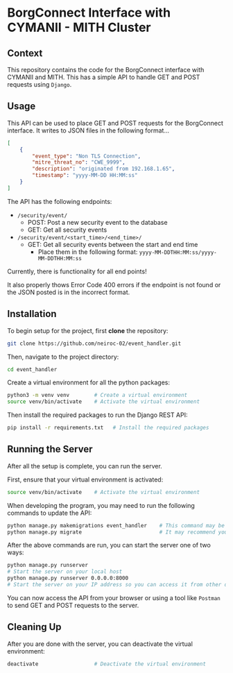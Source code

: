 # BorgConnect Interface with CYMANII - MITH Cluster
## Context
This repository contains the code for the BorgConnect interface with CYMANII and MITH. This has a simple API to handle GET and POST requests using `Django`.
## Usage 
This API can be used to place GET and POST requests for the BorgConnect interface. It writes to JSON files in the following format...
```json
[
    {
        "event_type": "Non TLS Connection",            
        "mitre_threat_no": "CWE_9999", 
        "description": "originated from 192.168.1.65",
        "timestamp": "yyyy-MM-DD HH:MM:ss"
    }
]
```

The API has the following endpoints:
- `/security/event/`
    - POST: Post a new security event to the database
    - GET: Get all security events
- `/security/event/<start_time>/<end_time>/`
    - GET: Get all security events between the start and end time
        - Place them in the following format: `yyyy-MM-DDTHH:MM:ss/yyyy-MM-DDTHH:MM:ss`

Currently, there is functionality for all end points!

It also properly thows Error Code 400 errors if the endpoint is not found or the JSON posted is in the incorrect format.
## Installation
To begin setup for the project, first __clone__ the repository:
```bash 
git clone https://github.com/neiroc-02/event_handler.git
```
Then, navigate to the project directory:
```bash
cd event_handler
```
Create a virtual environment for all the python packages:
```bash
python3 -m venv venv        # Create a virtual environment
source venv/bin/activate    # Activate the virtual environment
```
Then install the required packages to run the Django REST API:
```bash
pip install -r requirements.txt   # Install the required packages
```
## Running the Server
After all the setup is complete, you can run the server.

First, ensure that your virtual environment is activated:
```bash
source venv/bin/activate    # Activate the virtual environment
```

When developing the program, you may need to run the following commands to update the API:
```bash
python manage.py makemigrations event_handler    # This command may be needed in development
python manage.py migrate                         # It may recommend you to run the following command to migrate the database
```

After the above commands are run, you can start the server one of two ways:
```bash
python manage.py runserver                       
# Start the server on your local host
python manage.py runserver 0.0.0.0:8000          
# Start the server on your IP address so you can access it from other devices. You can access it from your browser by typing in the IP address and port number (http://<ip_address>:8000/path/to/endpoint)
```
You can now access the API from your browser or using a tool like `Postman` to send GET and POST requests to the server.
## Cleaning Up
After you are done with the server, you can deactivate the virtual environment:
```bash
deactivate                  # Deactivate the virtual environment
```
